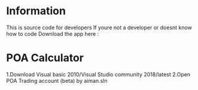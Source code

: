 # Information
This is source code for developers
If youre not a developer or doesnt know how to code Download the app here : <link>
# POA Calculator
1.Download Visual basic 2010/Visual Studio community 2018/latest
2.Open POA Trading account (beta) by aiman.sln
